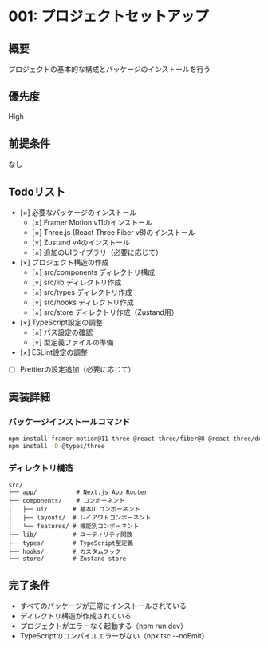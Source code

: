 # 001: プロジェクトセットアップ

## 概要
プロジェクトの基本的な構成とパッケージのインストールを行う

## 優先度
High

## 前提条件
なし

## Todoリスト
- [×] 必要なパッケージのインストール
  - [×] Framer Motion v11のインストール
  - [×] Three.js (React Three Fiber v8)のインストール
  - [×] Zustand v4のインストール
  - [×] 追加のUIライブラリ（必要に応じて）
- [×] プロジェクト構造の作成
  - [×] src/components ディレクトリ構成
  - [×] src/lib ディレクトリ作成
  - [×] src/types ディレクトリ作成
  - [×] src/hooks ディレクトリ作成
  - [×] src/store ディレクトリ作成（Zustand用）
- [×] TypeScript設定の調整
  - [×] パス設定の確認
  - [×] 型定義ファイルの準備
- [×] ESLint設定の調整
- [ ] Prettierの設定追加（必要に応じて）

## 実装詳細
### パッケージインストールコマンド
```bash
npm install framer-motion@11 three @react-three/fiber@8 @react-three/drei zustand@4
npm install -D @types/three
```

### ディレクトリ構造
```
src/
├── app/           # Next.js App Router
├── components/    # コンポーネント
│   ├── ui/       # 基本UIコンポーネント
│   ├── layouts/  # レイアウトコンポーネント
│   └── features/ # 機能別コンポーネント
├── lib/          # ユーティリティ関数
├── types/        # TypeScript型定義
├── hooks/        # カスタムフック
└── store/        # Zustand store
```

## 完了条件
- すべてのパッケージが正常にインストールされている
- ディレクトリ構造が作成されている
- プロジェクトがエラーなく起動する（npm run dev）
- TypeScriptのコンパイルエラーがない（npx tsc --noEmit）